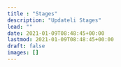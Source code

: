 ```yaml
---
title : "Stages"
description: "Updateli Stages"
lead: ""
date: 2021-01-09T08:48:45+00:00
lastmod: 2021-01-09T08:48:45+00:00
draft: false
images: []
---
```

